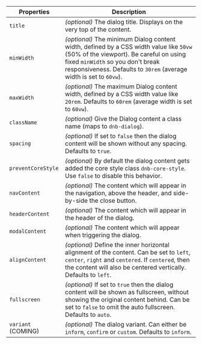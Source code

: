 ---
---

| Properties         | Description                                                                                                                                                                                                                                  |
| ------------------ | -------------------------------------------------------------------------------------------------------------------------------------------------------------------------------------------------------------------------------------------- |
| `title`            | _(optional)_ The dialog title. Displays on the very top of the content.                                                                                                                                                                      |
| `minWidth`         | _(optional)_ The minimum Dialog content width, defined by a CSS width value like `50vw` (50% of the viewport). Be careful on using fixed `minWidth` so you don't break responsiveness. Defaults to `30rem` (average width is set to `60vw`). |
| `maxWidth`         | _(optional)_ The maximum Dialog content width, defined by a CSS width value like `20rem`. Defaults to `60rem` (average width is set to `60vw`).                                                                                              |
| `className`        | _(optional)_ Give the Dialog content a class name (maps to `dnb-dialog`).                                                                                                                                                                    |
| `spacing`          | _(optional)_ If set to `false` then the dialog content will be shown without any spacing. Defaults to `true`.                                                                                                                                |
| `preventCoreStyle` | _(optional)_ By default the dialog content gets added the core style class `dnb-core-style`. Use `false` to disable this behavior.                                                                                                           |
| `navContent`       | _(optional)_ The content which will appear in the navigation, above the header, and side-by-side the close button.                                                                                                                           |
| `headerContent`    | _(optional)_ The content which will appear in the header of the dialog.                                                                                                                                                                      |
| `modalContent`     | _(optional)_ The content which will appear when triggering the dialog.                                                                                                                                                                       |
| `alignContent`     | _(optional)_ Define the inner horizontal alignment of the content. Can be set to `left`, `center`, `right` and `centered`. If `centered`, then the content will also be centered vertically. Defaults to `left`.                             |
| `fullscreen`       | _(optional)_ If set to `true` then the dialog content will be shown as fullscreen, without showing the original content behind. Can be set to `false` to omit the auto fullscreen. Defaults to `auto`.                                       |
| `variant` (COMING) | _(optional)_ The dialog variant. Can either be `inform`, `confirm` or `custom`. Defaults to `inform`.                                                                                                                                        |
